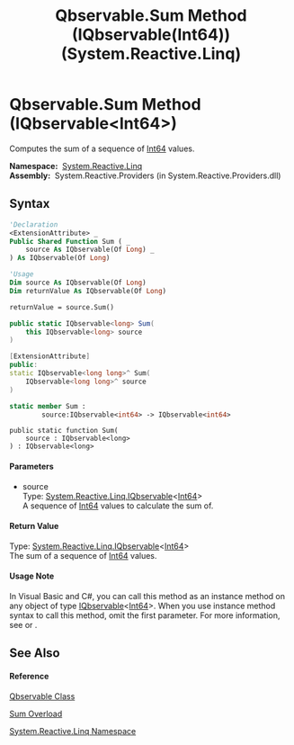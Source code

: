 ﻿---
title: Qbservable.Sum Method (IQbservable(Int64)) (System.Reactive.Linq)
TOCTitle: Sum Method (IQbservable(Int64))
ms:assetid: M:System.Reactive.Linq.Qbservable.Sum(System.Reactive.Linq.IQbservable{System.Int64})
ms:mtpsurl: https://msdn.microsoft.com/en-us/library/system.reactive.linq.qbservable.sum(v=VS.103)
ms:contentKeyID: 36068347
ms.date: 06/28/2011
mtps_version: v=VS.103
dev_langs:
- vb
- csharp
- c++
- fsharp
- jscript
---

# Qbservable.Sum Method (IQbservable\<Int64\>)

Computes the sum of a sequence of [Int64](https://msdn.microsoft.com/en-us/library/6yy583ek) values.

**Namespace:**  [System.Reactive.Linq](hh211929\(v=vs.103\).md)  
**Assembly:**  System.Reactive.Providers (in System.Reactive.Providers.dll)

## Syntax

``` vb
'Declaration
<ExtensionAttribute> _
Public Shared Function Sum ( _
    source As IQbservable(Of Long) _
) As IQbservable(Of Long)
```

``` vb
'Usage
Dim source As IQbservable(Of Long)
Dim returnValue As IQbservable(Of Long)

returnValue = source.Sum()
```

``` csharp
public static IQbservable<long> Sum(
    this IQbservable<long> source
)
```

``` c++
[ExtensionAttribute]
public:
static IQbservable<long long>^ Sum(
    IQbservable<long long>^ source
)
```

``` fsharp
static member Sum : 
        source:IQbservable<int64> -> IQbservable<int64> 
```

``` jscript
public static function Sum(
    source : IQbservable<long>
) : IQbservable<long>
```

#### Parameters

  - source  
    Type: [System.Reactive.Linq.IQbservable](hh229328\(v=vs.103\).md)\<[Int64](https://msdn.microsoft.com/en-us/library/6yy583ek)\>  
    A sequence of [Int64](https://msdn.microsoft.com/en-us/library/6yy583ek) values to calculate the sum of.  

#### Return Value

Type: [System.Reactive.Linq.IQbservable](hh229328\(v=vs.103\).md)\<[Int64](https://msdn.microsoft.com/en-us/library/6yy583ek)\>  
The sum of a sequence of [Int64](https://msdn.microsoft.com/en-us/library/6yy583ek) values.  

#### Usage Note

In Visual Basic and C\#, you can call this method as an instance method on any object of type [IQbservable](hh229328\(v=vs.103\).md)\<[Int64](https://msdn.microsoft.com/en-us/library/6yy583ek)\>. When you use instance method syntax to call this method, omit the first parameter. For more information, see [](https://msdn.microsoft.com/en-us/library/Bb384936) or [](https://msdn.microsoft.com/en-us/library/Bb383977).

## See Also

#### Reference

[Qbservable Class](hh211693\(v=vs.103\).md)

[Sum Overload](hh229469\(v=vs.103\).md)

[System.Reactive.Linq Namespace](hh211929\(v=vs.103\).md)

